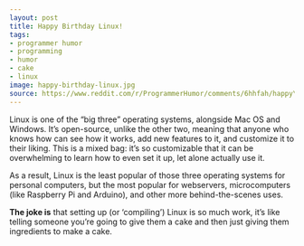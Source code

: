 ```yaml
---
layout: post
title: Happy Birthday Linux!
tags:
- programmer humor
- programming
- humor
- cake
- linux
image: happy-birthday-linux.jpg
source: https://www.reddit.com/r/ProgrammerHumor/comments/6hhfah/happy\_birthday\_linux/
---
```


Linux is one of the “big three” operating systems, alongside Mac OS and Windows. It’s open-source, unlike the other two, meaning that anyone who knows how can see how it works, add new features to it, and customize it to their liking. This is a mixed bag: it’s so customizable that it can be overwhelming to learn how to even set it up, let alone actually use it.

As a result, Linux is the least popular of those three operating systems for personal computers, but the most popular for webservers, microcomputers (like Raspberry Pi and Arduino), and other more behind-the-scenes uses.

**The joke is** that setting up (or ‘compiling’) Linux is so much work, it’s like telling someone you’re going to give them a cake and then just giving them ingredients to make a cake.